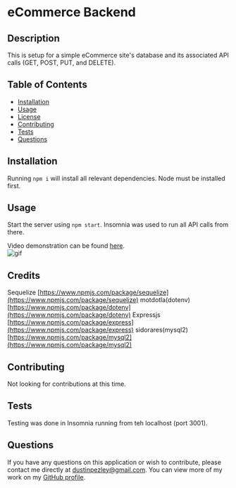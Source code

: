 # eCommerce Backend

## Description

This is setup for a simple eCommerce site's database and its associated API calls (GET, POST, PUT, and DELETE).

## Table of Contents

- [Installation](#installation)
- [Usage](#usage)
- [License](#license)
- [Contributing](#contributing)
- [Tests](#tests)
- [Questions](#questions)

## Installation

Running `npm i` will install all relevant dependencies. Node must be installed first.

## Usage

Start the server using `npm start`. Insomnia was used to run all API calls from there.

Video demonstration can be found [here](https://drive.google.com/file/d/1c99e19-UGh2DVGBijoCUV5C0tNr7iiA6/view).  
![gif](https://github.com/dustinpezley/e-commerce-backend/blob/041a1a0e3265c58942c224e76bf6f7206a390bec/assets/images/eCommerce%20Backend.gif)

## Credits

Sequelize [https://www.npmjs.com/package/sequelize](https://www.npmjs.com/package/sequelize)
motdotla(dotenv) [https://www.npmjs.com/package/dotenv](https://www.npmjs.com/package/dotenv)
Expressjs [https://www.npmjs.com/package/express](https://www.npmjs.com/package/express)
sidorares(mysql2) [https://www.npmjs.com/package/mysql2](https://www.npmjs.com/package/mysql2)

## Contributing

Not looking for contributions at this time.

## Tests

Testing was done in Insomnia running from teh localhost (port 3001).

## Questions

If you have any questions on this application or wish to contribute, please contact me directly at dustinpezley@gmail.com.
You can view more of my work on my [GitHub profile](https://github.com/dustinpezley).
